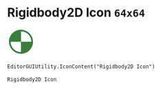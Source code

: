 # Rigidbody2D Icon `64x64`
<img src="/img/Rigidbody2D%20Icon.png" width=64 height=64>

``` CSharp
EditorGUIUtility.IconContent("Rigidbody2D Icon")
```
```
Rigidbody2D Icon
```
